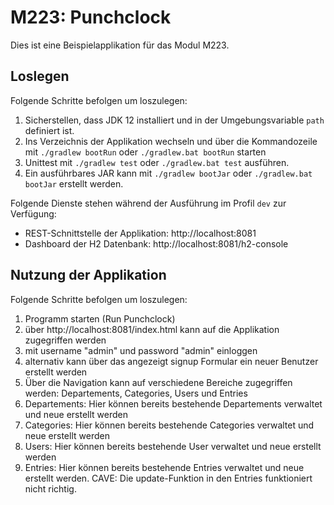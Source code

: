 # M223: Punchclock
Dies ist eine Beispielapplikation für das Modul M223.

## Loslegen
Folgende Schritte befolgen um loszulegen:
1. Sicherstellen, dass JDK 12 installiert und in der Umgebungsvariable `path` definiert ist.
1. Ins Verzeichnis der Applikation wechseln und über die Kommandozeile mit `./gradlew bootRun` oder `./gradlew.bat bootRun` starten
1. Unittest mit `./gradlew test` oder `./gradlew.bat test` ausführen.
1. Ein ausführbares JAR kann mit `./gradlew bootJar` oder `./gradlew.bat bootJar` erstellt werden.

Folgende Dienste stehen während der Ausführung im Profil `dev` zur Verfügung:
- REST-Schnittstelle der Applikation: http://localhost:8081
- Dashboard der H2 Datenbank: http://localhost:8081/h2-console

## Nutzung der Applikation
Folgende Schritte befolgen um loszulegen:
1. Programm starten (Run Punchclock)
2. über http://localhost:8081/index.html kann auf die Applikation zugegriffen werden
3. mit username "admin" und password "admin" einloggen
4. alternativ kann über das angezeigt signup Formular ein neuer Benutzer erstellt werden
5. Über die Navigation kann auf verschiedene Bereiche zugegriffen werden: Departements, Categories, Users und Entries
6. Departements: Hier können bereits bestehende Departements verwaltet und neue erstellt werden
7. Categories: Hier können bereits bestehende Categories verwaltet und neue erstellt werden
8. Users: Hier können bereits bestehende User verwaltet und neue erstellt werden
9. Entries: Hier können bereits bestehende Entries verwaltet und neue erstellt werden.
CAVE: Die update-Funktion in den Entries funktioniert nicht richtig.
